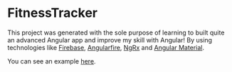# FitnessTracker

This project was generated with the sole purpose of learning to built quite an advanced Angular app and improve my skill with Angular! By using technologies like [Firebase](https://firebase.google.com/), [Angularfire](https://github.com/angular/angularfire2), [NgRx](https://github.com/ngrx) and [Angular Material](https://material.angular.io/).

You can see an example [here](https://fitness-traker.firebaseapp.com).
